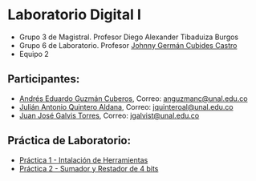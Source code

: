 # Laboratorio Digital I
- Grupo 3 de Magistral. Profesor Diego Alexander Tibaduiza Burgos
- Grupo 6 de Laboratorio. Profesor [Johnny Germán Cubides Castro](https://github.com/johnnycubides)
- Equipo 2 
## Participantes:
- [Andrés Eduardo Guzmán Cuberos](https://github.com/anguzmanc), Correo: anguzmanc@unal.edu.co 
- [Julián Antonio Quintero Aldana](https://github.com/JulianQunal), Correo: jquinteroal@unal.edu.co 
- [Juan José Galvis Torres](https://github.com/JuanGalvisT), Correo: jgalvist@unal.edu.co 
## Práctica de Laboratorio:
- [Práctica 1 - Intalación de Herramientas](https://github.com/JulianQunal/Digital-I/blob/main/Pr%C3%A1cticas/Pr%C3%A1ctica%201/Instalaci%C3%B3n%20de%20Herramientas.md)
- [Práctica 2 - Sumador y Restador de 4 bits](https://github.com/JulianQunal/Digital-I/blob/main/Pr%C3%A1cticas/Pr%C3%A1ctica%202/Sumador%20y%20Restador%20de%204%20bits.md)


